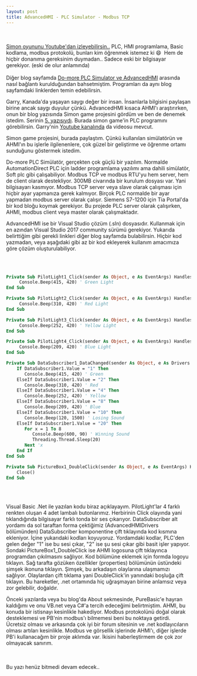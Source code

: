 ```yaml
---
layout: post
title: AdvancedHMI - PLC Simulator - Modbus TCP
---
```

<br><br>
[Simon oyununu Youtube'dan izleyebilirsin..](https://youtu.be/EesMmNoHW90) PLC, HMI programlama, Basic kodlama, modbus protokolü, bunları kim öğrenmek istemez ki 😄&nbsp; Hem de hiçbir donanıma gereksinim duymadan.. Sadece eski bir bilgisayar gerekiyor. (eski de olur anlamında)
<br><br>
Diğer blog sayfamda [Do-more PLC Simulator ve AdvancedHMI](https://erolcum.blogspot.com/2023/04/do-more-simulator-advancedhmi-baglants.html) arasında nasıl bağlantı kurulduğundan bahsetmiştim. Programları da aynı blog sayfamdaki linklerden temin edebilirsin.

Garry, Kanada'da yaşayan saygı değer bir insan. İnsanlarla bilgisini paylaşan birine ancak saygı duyulur çünkü. AdvancedHMI kısaca AHMI'ı araştırırken, onun bir blog yazısında Simon game projesini gördüm ve ben de denemek istedim. Serinin [5. yazısıydı](https://accautomation.ca/building-a-plc-program-that-you-can-be-proud-of-part-5). Burada simon game'in PLC programını görebilirsin. Garry'nin [Youtube kanalında](https://www.youtube.com/watch?v=CHWee7V1ccE) da videosu mevcut.

Simon game projesini, burada paylaştım. Çünkü kullanılan simülatörün ve AHMI'ın bu işlerle ilgilenenlere, çok güzel bir geliştirme ve öğrenme ortamı sunduğunu göstermek istedim. 

Do-more PLC Simülatör, gerçekten çok güçlü bir yazılım. Normalde AutomationDirect PLC için ladder programlama yazılımı ama dahili simülatör, Soft plc gibi çalışabiliyor. Modbus TCP ve modbus RTU'yu hem server, hem de client olarak destekliyor. 300MB civarında bir kurulum dosyası var. Yani bilgisayarı kasmıyor. Modbus TCP server veya slave olarak çalışması için hiçbir ayar yapmanıza gerek kalmıyor. Birçok PLC normalde bir ayar yapmadan modbus server olarak çalışır. Siemens S7-1200 için Tia Portal'da bir kod bloğu koymak gerekiyor. Bu projede PLC server olarak çalışırken, AHMI, modbus client veya master olarak çalışmaktadır.

AdvancedHMI ise bir Visual Studio çözüm (.sln) dosyasıdır. Kullanmak için en azından Visual Studio 2017 community sürümü gerekiyor. Yukarıda belirttiğim gibi gerekli linkleri diğer blog sayfamda bulabilirsin. Hiçbir kod yazmadan, veya aşağıdaki gibi az bir kod ekleyerek kullanım amacımıza göre çözüm oluşturulabiliyor. 

<br><br>

```vb
Private Sub PilotLight1_Click(sender As Object, e As EventArgs) Handles PilotLight1.Click 
     Console.Beep(415, 420) ' Green Light
End Sub

Private Sub PilotLight2_Click(sender As Object, e As EventArgs) Handles PilotLight2.Click 
     Console.Beep(310, 420) ' Red Light
End Sub

Private Sub PilotLight3_Click(sender As Object, e As EventArgs) Handles PilotLight3.Click 
     Console.Beep(252, 420) ' Yellow Light
End Sub

Private Sub PilotLight4_Click(sender As Object, e As EventArgs) Handles PilotLight4.Click 
     Console.Beep(209, 420) ' Blue Light
End Sub

Private Sub DataSubscriber1_DataChanged(sender As Object, e As Drivers.Common.PlcComEventArgs) Handles DataSubscriber1.DataChanged
    If DataSubscriber1.Value = "1" Then
       Console.Beep(415, 420) ' Green
    ElseIf DataSubscriber1.Value = "2" Then
       Console.Beep(310, 420) ' Red
    ElseIf DataSubscriber1.Value = "4" Then
       Console.Beep(252, 420) ' Yellow
    ElseIf DataSubscriber1.Value = "8" Then
       Console.Beep(209, 420) ' Blue
    ElseIf DataSubscriber1.Value = "10" Then
       Console.Beep(120, 1500) ' Losing Sound
    ElseIf DataSubscriber1.Value = "20" Then
       For x = 1 To 8
          Console.Beep(600, 90) ' Winning Sound
          Threading.Thread.Sleep(20)
       Next 'x
    End If
End Sub

Private Sub PictureBox1_DoubleClick(sender As Object, e As EventArgs) Handles PictureBox1.DoubleClick
    Close()
End Sub
```
<br><br>

Visual Basic .Net ile yazılan kodu biraz açıklayayım. PilotLight'lar 4 farklı renkten oluşan 4 adet lambalı butonlarımız. Herbirinin Click olayında yani tıklandığında bilgisayar farklı tonda bir ses çıkarıyor. DataSubscriber alt yordamı da sol taraftan forma çektiğimiz (AdvancedHMIDrivers bölümünden) DataSubscriber komponentine çift tıklayında kod kısmına ekleniyor. İçine yukarıdaki kodları koyuyoruz. Yordamdaki kodlar, PLC'den gelen değer "1" ise bu sesi çıkar, "2" ise şu sesi çıkar gibi basit işler yapıyor. Sondaki PictureBox1_DoubleClick ise AHMI logosuna çift tıklayınca programdan çıkılmasını sağlıyor. Kod bölümüne eklemek için formda logoyu tıklayın. Sağ tarafta gözüken özellikler (properties) bölümünün üstündeki şimşek ikonuna tıklayın. Şimşek, bu arkadaşın olaylarına ulaşmamızı sağlıyor. Olaylardan çift tıklama yani DoubleClick'in yanındaki boşluğa çift tıklayın. Bu hareketler, .net ortamında hiç uğraşmayan birine anlamsız veya zor gelebilir, doğaldır.

Önceki yazılarda veya bu blog'da About sekmesinde, PureBasic'e hayran kaldığımı ve onu VB.net veya C#'a tercih edeceğimi belirtmiştim. AHMI, bu konuda bir istisnayı kesinlikle hakediyor. Modbus protokolünü doğal olarak desteklemesi ve PB'nin modbus'ı bilmemesi beni bu noktaya getirdi. Ücretsiz olması ve arkasında çok iyi bir forum sitesinin ve .net kodlayıcıların olması artıları kesinlikle. Modbus ve görsellik işlerinde AHMI'ı, diğer işlerde PB'i kullanacağım bir proje aklımda var. İkisini haberleştirmem de çok zor olmayacak sanırım. 


<br><br>
Bu yazı henüz bitmedi devam edecek..
<br><br>


